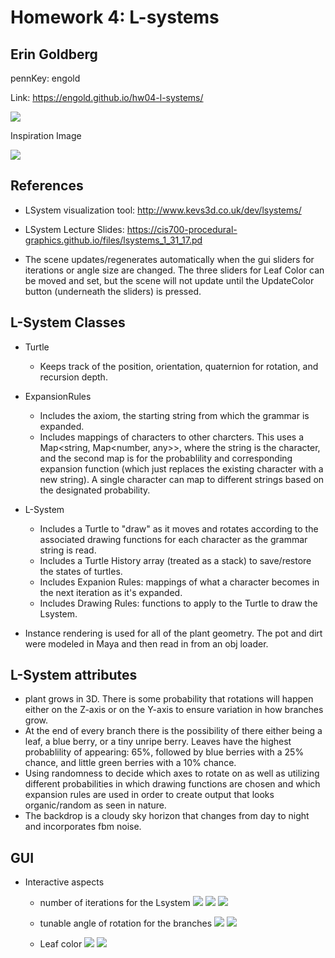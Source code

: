 # Homework 4: L-systems

## Erin Goldberg
pennKey: engold

Link: https://engold.github.io/hw04-l-systems/

![](plant1.PNG)

Inspiration Image

![](ref.png)

## References
- LSystem visualization tool: http://www.kevs3d.co.uk/dev/lsystems/ 
- LSystem Lecture Slides: https://cis700-procedural-graphics.github.io/files/lsystems_1_31_17.pd

- The scene updates/regenerates automatically when the gui sliders for iterations or angle size are changed. The three sliders for Leaf Color can be moved and set, but the scene will not update until the UpdateColor button (underneath the sliders) is pressed.

## L-System Classes
- Turtle
  - Keeps track of the position, orientation, quaternion for rotation, and recursion depth.
- ExpansionRules
  - Includes the axiom, the starting string from which the grammar is expanded.
  - Includes mappings of characters to other charcters. This uses a Map<string, Map<number, any>>, where the string is the character, and the second map is for the probablility and corresponding expansion function (which just replaces the existing character with a new string). A single character can map to different strings based on the designated probability.
- L-System 
  - Includes a Turtle to "draw" as it moves and rotates according to the associated drawing functions for each character as the grammar string is read.
  - Includes a Turtle History array (treated as a stack) to save/restore the states of turtles.
  - Includes Expanion Rules: mappings of what a character becomes in the next iteration as it's expanded. 
  - Includes Drawing Rules: functions to apply to the Turtle to draw the Lsystem.
  
- Instance rendering is used for all of the plant geometry. The pot and dirt were modeled in Maya and then read in from an obj loader. 

## L-System attributes
  - plant grows in 3D. There is some probability that rotations will happen either on the Z-axis or on the Y-axis to ensure variation in how branches grow. 
  - At the end of every branch there is the possibility of there either being a leaf, a blue berry, or a tiny unripe berry. Leaves have the highest probablility of appearing: 65%, followed by blue berries with a 25% chance, and little green berries with a 10% chance.
  -  Using randomness to decide which axes to rotate on as well as utilizing different probabilities in which drawing functions are chosen and which expansion rules are used in order to create output that looks organic/random as seen in nature.
  - The backdrop is a cloudy sky horizon that changes from day to night and incorporates fbm noise.

## GUI
- Interactive aspects
  - number of iterations for the Lsystem
    ![](it2.png)
    ![](it3.png)
    ![](it4.png)

  - tunable angle of rotation for the branches
    ![](smallAngle.png)
    ![](bigAngle.png)

  - Leaf color
    ![](color1.png)
    ![](color2.png)

